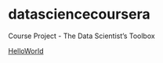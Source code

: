 datasciencecoursera
===================

Course Project - The Data Scientist’s Toolbox

[HelloWorld](HelloWorld.md)